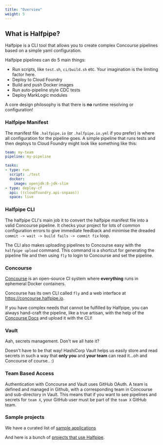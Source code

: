 ```yaml
---
title: "Overview"
weight: 5
---
```


## What is Halfpipe?

Halfpipe is a CLI tool that allows you to create complex Concourse pipelines based on a simple yaml configuration.

Halfpipe pipelines can do 5 main things:

* Run scripts, like `test.sh`, `ci/build.sh` etc. Your imagination is the limiting factor here.
* Deploy to Cloud Foundry
* Build and push Docker images
* Run auto-pipeline style CDC tests
* Deploy MarkLogic modules

A core design philosophy is that there is **no** runtime resolving or configuration!


### Halfpipe Manifest

The manifest file `.halfpipe.io` (or `.halfpipe.io.yml` if you prefer) is where all configuration for the pipeline goes. A simple pipeline that runs tests and then deploys to Cloud Foundry might look like something like this:

```yaml
team: my-team
pipeline: my-pipeline

tasks:
- type: run
  script: ./test
  docker:
    image: openjdk:8-jdk-slim
- type: deploy-cf
  api: ((cloudfoundry.api-snpaas))
  space: live
```

### Halfpipe CLI

The halfpipe CLI's main job it to convert the halfpipe manifest file into a valid Concourse pipeline. It checks your project for lots of common configuration errors to give immediate feedback and minimise the dreaded `commit -> wait -> build fails -> commit fix` loop.

The CLI also makes uploading pipelines to Concourse easy with the `halfpipe upload` command. This command is a shortcut for generating the pipeline file and then using `fly` to login to Concourse and set the pipeline.


### Concourse

[Concourse](https://concourse-ci.org/) is an open-source CI system where **everything** runs in ephemeral Docker containers.

Concourse has its own CLI called `fly` and a web interface at https://concourse.halfpipe.io.

If you have complex needs that cannot be fulfilled by Halfpipe, you can always hand-craft the pipeline, like a true artisan, with the help of the [Concourse Docs](https://concourse-ci.org/) and upload it with the CLI!


### Vault

Aah, secrets management. Don't we all hate it?

Doesn't have to be that way! HashiCorp Vault helps us easily store and read secrets in such a way that **only you** and **your team** can read it...oh and Concourse of course.. :)


### Team Based Access

Authentication with Concourse and Vault uses GitHub OAuth. A team is defined and managed in Github, with a corresponding team in Concourse and sub-directory in Vault. This means that if you want to see pipelines and secrets for `team X`, your GitHub user must be part of the `team X` GitHub team.


### Sample projects
We have a curated list of [sample applications](https://github.com/springernature/halfpipe-examples)

And here is a bunch of [projects that use Halfpipe](https://github.com/search?q=org%3Aspringernature+filename%3A.halfpipe&type=Code).
